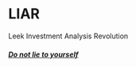 # LIAR
Leek Investment Analysis Revolution

#### [***Do not lie to yourself***](https://eroleice.github.io/LIAR/)

